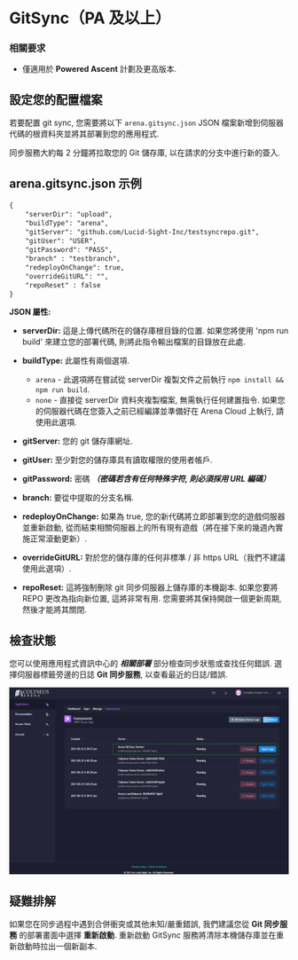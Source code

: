 # GitSync（PA 及以上）

### 相關要求

* 僅適用於 **Powered Ascent** 計劃及更高版本.

## 設定您的配置檔案

若要配置 git sync, 您需要將以下 ```arena.gitsync.json``` JSON 檔案新增到伺服器代碼的根資料夾並將其部署到您的應用程式.

同步服務大約每 2 分鐘將拉取您的 Git 儲存庫, 以在請求的分支中進行新的簽入.

## arena.gitsync.json 示例
```
{
    "serverDir": "upload",
    "buildType": "arena",
    "gitServer": "github.com/Lucid-Sight-Inc/testsyncrepo.git",
    "gitUser": "USER",
    "gitPassword": "PASS",
    "branch" : "testbranch",
    "redeployOnChange": true,
    "overrideGitURL": "",
    "repoReset" : false
}
```

**JSON 屬性:**

- **serverDir:** 這是上傳代碼所在的儲存庫根目錄的位置. 如果您將使用 'npm run build' 來建立您的部署代碼, 則將此指令輸出檔案的目錄放在此處.

- **buildType:** 此屬性有兩個選項.
    - `arena` - 此選項將在嘗試從 serverDir 複製文件之前執行 ```npm install && npm run build```.
    - `none` - 直接從 serverDir 資料夾複製檔案, 無需執行任何建置指令. 如果您的伺服器代碼在您簽入之前已經編譯並準備好在 Arena Cloud 上執行, 請使用此選項.

- **gitServer:** 您的 git 儲存庫網址.

- **gitUser:** 至少對您的儲存庫具有讀取權限的使用者帳戶.

- **gitPassword:** 密碼 ***（密碼若含有任何特殊字符, 則必須採用 URL 編碼）***

- **branch:** 要從中提取的分支名稱.

- **redeployOnChange:** 如果為 true, 您的新代碼將立即部署到您的遊戲伺服器並重新啟動, 從而結束相關伺服器上的所有現有遊戲（將在接下來的幾週內實施正常滾動更新）.

- **overrideGitURL:** 對於您的儲存庫的任何非標準 / 非 https URL（我們不建議使用此選項）.

- **repoReset:** 這將強制刪除 git 同步伺服器上儲存庫的本機副本. 如果您要將 REPO 更改為指向新位置, 這將非常有用. 您需要將其保持開啟一個更新周期, 然後才能將其關閉.

## 檢查狀態

您可以使用應用程式資訊中心的 ***相關部署*** 部分檢查同步狀態或查找任何錯誤. 選擇伺服器標籤旁邊的日誌 **Git 同步服務**, 以查看最近的日誌/錯誤.

![Arena 應用程式管理視圖](../../images/git-sync-logs.jpg)

## 疑難排解
如果您在同步過程中遇到合併衝突或其他未知/嚴重錯誤, 我們建議您從 **Git 同步服務** 的部署畫面中選擇 **重新啟動**. 重新啟動 GitSync 服務將清除本機儲存庫並在重新啟動時拉出一個新副本.
